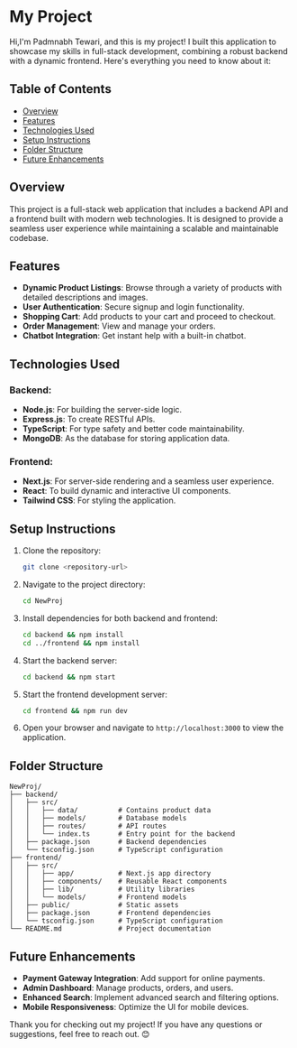# My Project

Hi,I'm Padmnabh Tewari, and this is my project! I built this application to showcase my skills in full-stack development, combining a robust backend with a dynamic frontend. Here's everything you need to know about it:

## Table of Contents
- [Overview](#overview)
- [Features](#features)
- [Technologies Used](#technologies-used)
- [Setup Instructions](#setup-instructions)
- [Folder Structure](#folder-structure)
- [Future Enhancements](#future-enhancements)

## Overview
This project is a full-stack web application that includes a backend API and a frontend built with modern web technologies. It is designed to provide a seamless user experience while maintaining a scalable and maintainable  codebase.

## Features
- **Dynamic Product Listings**: Browse through a variety of products with detailed descriptions and images.
- **User Authentication**: Secure signup and login functionality.
- **Shopping Cart**: Add products to your cart and proceed to checkout.
- **Order Management**: View and manage your orders.
- **Chatbot Integration**: Get instant help with a built-in chatbot.

## Technologies Used
### Backend:
- **Node.js**: For building the server-side logic.
- **Express.js**: To create RESTful APIs.
- **TypeScript**: For type safety and better code maintainability.
- **MongoDB**: As the database for storing application data.

### Frontend:
- **Next.js**: For server-side rendering and a seamless user experience.
- **React**: To build dynamic and interactive UI components.
- **Tailwind CSS**: For styling the application.

## Setup Instructions
1. Clone the repository:
   ```bash
   git clone <repository-url>
   ```
2. Navigate to the project directory:
   ```bash
   cd NewProj
   ```
3. Install dependencies for both backend and frontend:
   ```bash
   cd backend && npm install
   cd ../frontend && npm install
   ```
4. Start the backend server:
   ```bash
   cd backend && npm start
   ```
5. Start the frontend development server:
   ```bash
   cd frontend && npm run dev
   ```
6. Open your browser and navigate to `http://localhost:3000` to view the application.

## Folder Structure
```
NewProj/
├── backend/
│   ├── src/
│   │   ├── data/          # Contains product data
│   │   ├── models/        # Database models
│   │   ├── routes/        # API routes
│   │   └── index.ts       # Entry point for the backend
│   ├── package.json       # Backend dependencies
│   └── tsconfig.json      # TypeScript configuration
├── frontend/
│   ├── src/
│   │   ├── app/           # Next.js app directory
│   │   ├── components/    # Reusable React components
│   │   ├── lib/           # Utility libraries
│   │   └── models/        # Frontend models
│   ├── public/            # Static assets
│   ├── package.json       # Frontend dependencies
│   └── tsconfig.json      # TypeScript configuration
└── README.md              # Project documentation
```

## Future Enhancements
- **Payment Gateway Integration**: Add support for online payments.
- **Admin Dashboard**: Manage products, orders, and users.
- **Enhanced Search**: Implement advanced search and filtering options.
- **Mobile Responsiveness**: Optimize the UI for mobile devices.

Thank you for checking out my project! If you have any questions or suggestions, feel free to reach out. 😊
